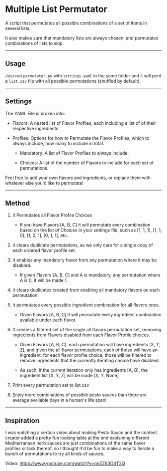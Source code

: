 # Multiple List Permutator
A script that permutates all possible combinations of a set of items in several lists.

It also makes sure that mandatory lists are always chosen, and permutates combinations of lists to skip.

---------

## Usage

Just run `permutator.py` with `settings.yaml` in the same folder and it will print a `list.csv` file with all possible permutations (shuffled by default).

---------

## Settings

The YAML File is broken into:

- Flavors: A nested list of Flavor Profiles, each including a list of of their respective ingredients

- Profiles: Options for how to Permutate the Flavor Profiles, which to always include, how many to include in total.

  - Mandatory: A list of Flavor Profiles to always include.

  - Choices: A list of the number of Flavors to include for each set of permutations.

Feel free to add your own flavors and ingredients, or replace them with whatever else you'd like to permutate!

---------

## Method

1. It Permutates all Flavor Profile Choices

    - If you have Flavors [A, B, C] it will permutate every combination based on the list of Choices in your settings file, such as [1, 1, 1], [1, 1, 0], [1, 0, 1], [0, 1, 1], etc.

2. It clears duplicate permutations, as we only care for a single copy of each ordered flavor profile set.

3. It enables any mandatory flavor from any permutation where it may be disabled.

    - If given Flavors [A, B, C] and A is mandatory, any permutation where A is 0, it will be made 1.

4. It clears duplicates created from enabling all mandatory flavors on each permutation.

5. It permutates every possible ingredient combination for all flavors once.

    - Given Flavors [A, B, C] it will permutate every ingredient combination available under each flavor.

6. It creates a filtered set of the single all flavors permutation set, removing ingredients from Flavors disabled from each Flavor Profile choices.

    - Given Flavors [A, B, C], each permutation will have ingredients [X, Y, Z], and given the all flavor permutations, each of those will have an ingredient, for each flavor profile choice, those will be filtered to remove ingredients that the currently iterating choice have disabled.

    - As such, if the current iteration only has ingredients [A, B], the ingredient list [X, Y, Z] will be made [X, Y, None]

7. Print every permutation set to list.csv

8. Enjoy more combinations of possible pesto sauces than there are average available days in a human's life span!

---------

## Inspiration

I was watching a certain video about making Pesto Sauce and the content creator added a pretty fun looking table at the end explaining different Mediterranean herb sauces are just combinations of the same flavor profiles or lack thereof, so I thought it'd be fun to make a way to iterate a bunch of permutations to try all kinds of sauces.

Video: https://www.youtube.com/watch?v=qnZZ63D4T2Q


